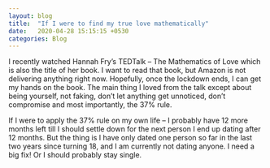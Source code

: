 ```yaml
---
layout: blog
title:  "If I were to find my true love mathematically"
date:   2020-04-28 15:15:15 +0530
categories: Blog
---
```

I recently watched Hannah Fry’s TEDTalk – The Mathematics of Love which is also the title of her book. I want to read that book, but Amazon is not delivering anything right now. Hopefully, once the lockdown ends, I can get my hands on the book. The main thing I loved from the talk except about being yourself, not faking, don’t let anything get unnoticed, don’t compromise and most importantly, the 37% rule.

If I were to apply the 37% rule on my own life – I probably have 12 more months left till I should settle down for the next person I end up dating after 12 months. But the thing is I have only dated one person so far in the last two years since turning 18, and I am currently not dating anyone. I need a big fix! Or I should probably stay single.